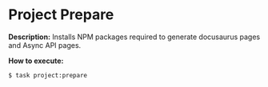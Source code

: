 # Project Prepare

**Description:**
Installs NPM packages required to generate docusaurus pages and Async API pages.

**How to execute:**
```shell
$ task project:prepare
```
